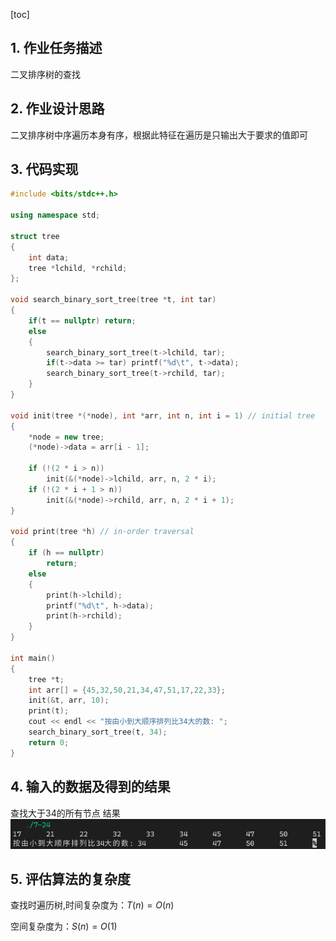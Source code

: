 [toc]

## 1. 作业任务描述

二叉排序树的查找

## 2. 作业设计思路

二叉排序树中序遍历本身有序，根据此特征在遍历是只输出大于要求的值即可

## 3. 代码实现

```c++
#include <bits/stdc++.h>

using namespace std;

struct tree
{
    int data;
    tree *lchild, *rchild;
};

void search_binary_sort_tree(tree *t, int tar)
{
    if(t == nullptr) return;
    else
    {
        search_binary_sort_tree(t->lchild, tar);
        if(t->data >= tar) printf("%d\t", t->data);
        search_binary_sort_tree(t->rchild, tar);
    }
}

void init(tree *(*node), int *arr, int n, int i = 1) // initial tree
{
    *node = new tree;
    (*node)->data = arr[i - 1];

    if (!(2 * i > n))
        init(&(*node)->lchild, arr, n, 2 * i);
    if (!(2 * i + 1 > n))
        init(&(*node)->rchild, arr, n, 2 * i + 1);
}

void print(tree *h) // in-order traversal
{
    if (h == nullptr)
        return;
    else
    {
        print(h->lchild);
        printf("%d\t", h->data);
        print(h->rchild);
    }
}

int main()
{
    tree *t;
    int arr[] = {45,32,50,21,34,47,51,17,22,33};
    init(&t, arr, 10);
    print(t);
    cout << endl << "按由小到大顺序排列比34大的数: ";
    search_binary_sort_tree(t, 34);
    return 0;
}
```

## 4. 输入的数据及得到的结果

查找大于34的所有节点
结果
![result](result.png)

## 5. 评估算法的复杂度

查找时遍历树,时间复杂度为：$T(n) = O(n)$

空间复杂度为：$S(n) = O(1)$
